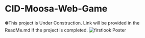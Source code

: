 # CID-Moosa-Web-Game
⛔This project is Under Construction. Link will be provided in the ReadMe.md If the project is completed. 
![firstlook Poster](https://user-images.githubusercontent.com/67414716/134808469-81a6af1b-d79a-4a2a-9a9f-2f248df1773a.JPG)
